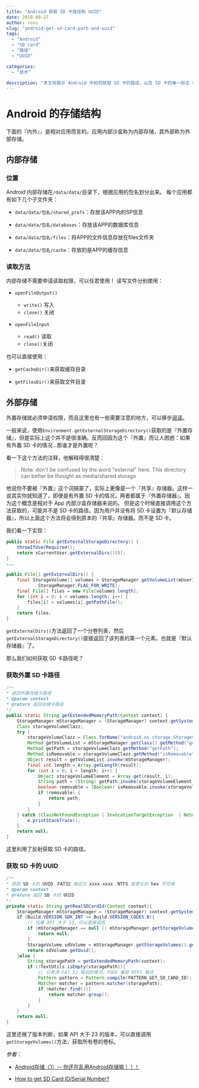 ```yaml
---
title: "Android 获取 SD 卡路径和 UUID"
date: 2018-09-27
author: rosu
slug: "android-get-sd-card-path-and-uuid"
tags:
  - "Android"
  - "SD card"
  - "路径"
  - "UUID"

categories:
  - "技术"

description: "本文将展示 Android 中如何获取 SD 卡的路径，以及 SD 卡的唯一标志 UUID..."
---
```


# Android 的存储结构

下面的『内外』，是相对应用而言的。应用内部沙盒称为内部存储，其外部称为外部存储。

## 内部存储

### 位置

Android 内部存储在`/data/data/`目录下，根据应用的包名划分出来。
每个应用都有如下几个子文件夹：

- `data/data/包名/shared_prefs`：存放该APP内的SP信息

- `data/data/包名/databases`：存放该APP的数据库信息

- `data/data/包名/files`：将APP的文件信息存放在files文件夹

- `data/data/包名/cache`：存放的是APP的缓存信息

### 读取方法

内部存储不需要申请读取权限，可以任君使用！
读写文件分别使用：

- `openFileOutput()`
    - `write()` 写入
    - `close()` 关闭

- `openFileInput`
    - `read()` 读取
    - `close()`关闭

也可以直接使用：

- `getCacheDir()`来获取缓存目录

- `getFilesDir()`来获取文件目录

## 外部存储

外置存储就必须申请权限，而且这里也有一些需要注意的地方，可以移步[阅读](https://blog.rosuh.me/2018/09/Android-reading-note-12/#Android-8-0-%20%E6%9D%83%E9%99%90%E7%BB%84%20-tips)。

一般来说，使用`Environment.getExternalStorageDirectory()`获取的是『外置存储』，但是实际上这个并不是很准确。反而回因为这个『外置』而让人困惑：如果有外置 SD 卡的情况...那谁才是外置呢？

看一下这个方法的注释，他解释得很清楚：

>Note: don't be confused by the word "external" here. This directory can better be thought as media/shared storage

他说你不要被『外置』这个词搞蒙了，实际上更像是一个『共享』存储器。这样一说其实你就知道了，即便是有外置 SD 卡的情况，两者都属于『外置存储器』。因为这个概念是相对于 App 内部沙盒存储器来说的。
但是这个时候直接调用这个方法获取的，可能并不是 SD 卡的路径。因为用户并没有将 SD 卡设置为『默认存储器』，所以上面这个方法将会得到原本的『共享』存储器。而不是 SD 卡。

我们看一下实现：

```java
public static File getExternalStorageDirectory() {
    throwIfUserRequired();
    return sCurrentUser.getExternalDirs()[0];
}
...

public File[] getExternalDirs() {
    final StorageVolume[] volumes = StorageManager.getVolumeList(mUserId,
            StorageManager.FLAG_FOR_WRITE);
    final File[] files = new File[volumes.length];
    for (int i = 0; i < volumes.length; i++) {
        files[i] = volumes[i].getPathFile();
    }
    return files;
}
```

`getExternalDirs()`方法返回了一个分卷列表，然后`getExternalStorageDirectory()`直接返回了该列表的第一个元素。也就是『默认存储器』了。


那么我们如何获取 SD 卡路径呢？



### 获取外置 SD 卡路径

```java
/**
* 返回外置存储卡路径
* @param context
* @return 返回存储卡路径
*/
public static String getExtendedMemoryPath(Context context) {
    StorageManager mStorageManager = (StorageManager) context.getSystemService(Context.STORAGE_SERVICE);
    Class storageVolumeClazz;
    try {
        storageVolumeClazz = Class.forName("android.os.storage.StorageVolume");
        Method getVolumeList = mStorageManager.getClass().getMethod("getVolumeList");
        Method getPath = storageVolumeClazz.getMethod("getPath");
        Method isRemovable = storageVolumeClazz.getMethod("isRemovable");
        Object result = getVolumeList.invoke(mStorageManager);
        final int length = Array.getLength(result);
        for (int i = 0; i < length; i++) {
            Object storageVolumeElement = Array.get(result, i);
            String path = (String) getPath.invoke(storageVolumeElement);
            boolean removable = (Boolean) isRemovable.invoke(storageVolumeElement);
            if (removable) {
                return path;
            }
        }
    } catch (ClassNotFoundException | InvocationTargetException  | NoSuchMethodException | IllegalAccessException e) {
        e.printStackTrace();
    }
    return null;
}
```

这里利用了反射获取 SD 卡的路径。

### 获取 SD 卡的 UUID

```java
/**
* 获取 SD 卡的 UUID，FAT32 格式为 xxxx-xxxx；NTFS 是更长的 hex 字符串
* @param context
* @return 返回 SD 卡的 UUID
*/
private static String getRealSDCardId(Context context){
    StorageManager mStorageManager = (StorageManager) context.getSystemService(Context.STORAGE_SERVICE);
    if (Build.VERSION.SDK_INT >= Build.VERSION_CODES.N){
        // 如果 API 大于 23，可以直接调用
        if (mStorageManager == null || mStorageManager.getStorageVolumes().size() <= 1) {
            return null;
        }
        StorageVolume sdVolume = mStorageManager.getStorageVolumes().get(1);
        return sdVolume.getUuid();
    }else {
        String storagePath = getExtendedMemoryPath(context);
        if (!TextUtils.isEmpty(storagePath)){
            // 只考虑 FAT 32 格式的情况，TODO 兼容 NTFS 格式
            Pattern pattern = Pattern.compile(PATTERN_GET_SD_CARD_ID);
            Matcher matcher = pattern.matcher(storagePath);
            if (matcher.find()){
                return matcher.group();
            }
        }
    }
    return null;
}
```

这里还做了版本判断，如果 API 大于 23 的版本，可以直接调用`getStorageVolumes()`方法，获取所有卷的卷标。

*参看*：

- [Android存储（1）-- 你还在乱用Android存储嘛！！！](https://juejin.im/post/58b557de128fe10065e93cc8)

- [How to get SD Card ID/Serial Number?](https://stackoverflow.com/questions/47567116/how-to-get-sd-card-id-serial-number?noredirect=1&lq=1)

